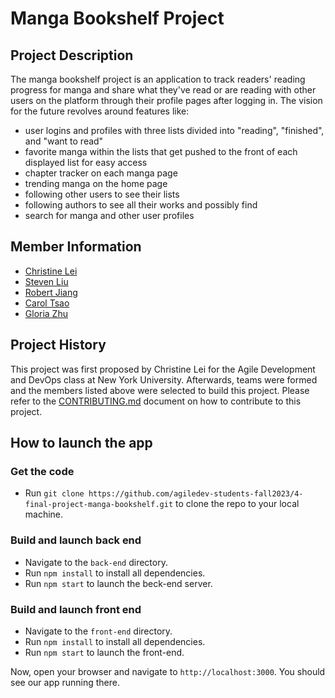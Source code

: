 # Manga Bookshelf Project

## Project Description
The manga bookshelf project is an application to track readers' reading progress for manga and share what they've read or are reading with other users on the platform through their profile pages after logging in. The vision for the future revolves around features like:
- user logins and profiles with three lists divided into "reading", "finished", and "want to read"
- favorite manga within the lists that get pushed to the front of each displayed list for easy access
- chapter tracker on each manga page
- trending manga on the home page
- following other users to see their lists
- following authors to see all their works and possibly find
- search for manga and other user profiles

## Member Information
- [Christine Lei](https://github.com/Christine-Lei)
- [Steven Liu](https://github.com/ltaoming)
- [Robert Jiang](https://github.com/robert-juang)
- [Carol Tsao](https://github.com/cmtsao)
- [Gloria Zhu](https://github.com/gzhu725)

## Project History
This project was first proposed by Christine Lei for the Agile Development and DevOps class at New York University. Afterwards, teams were formed and the members listed above were selected to build this project. Please refer to the [CONTRIBUTING.md](./CONTRIBUTING.md) document on how to contribute to this project.

## How to launch the app
### Get the code
* Run ```git clone https://github.com/agiledev-students-fall2023/4-final-project-manga-bookshelf.git``` to clone the repo to your local machine.
### Build and launch back end
* Navigate to the ```back-end``` directory.
* Run ```npm install``` to install all dependencies.
* Run ```npm start``` to launch the beck-end server.
### Build and launch front end
* Navigate to the ```front-end``` directory.
* Run ```npm install``` to install all dependencies.
* Run ```npm start``` to launch the front-end.

Now, open your browser and navigate to ```http://localhost:3000```. You should see our app running there.
